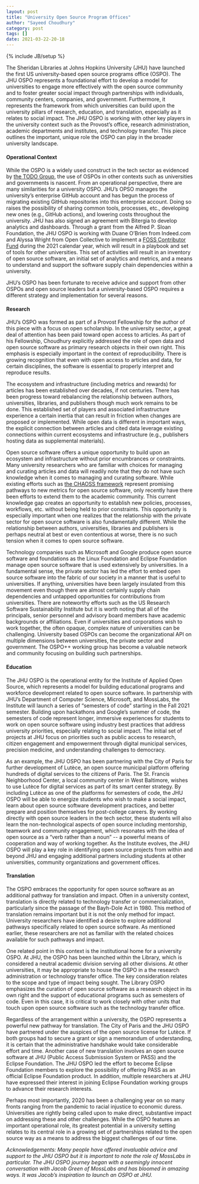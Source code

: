 ```yaml
---
layout: post
title: "University Open Source Program Offices"
author: "Sayeed Choudhury"
category: post
tags: []
date: 2021-03-22-20-18
---
```

{% include JB/setup %}

The Sheridan Libraries at Johns Hopkins University (JHU) have launched the first US university-based open source programs office (OSPO). The JHU OSPO represents a foundational effort to develop a model for universities to engage more effectively with the open source community and to foster greater social impact through partnerships with individuals, community centers, companies, and government. Furthermore, it represents the framework from which universities can build upon the university pillars of research, education, and translation, especially as it relates to social impact. The JHU OSPO is working with other key players in the university context such as the Provost’s office, research administration, academic departments and institutes, and technology transfer. This piece outlines the important, unique role the OSPO can play in the broader university landscape.


#### Operational Context

While the OSPO is a widely used construct in the tech sector as evidenced by [the TODO Group](https://todogroup.org/), the use of OSPOs in other contexts such as universities and governments is nascent. From an operational perspective, there are many similarities for a university OSPO. JHU’s OPSO manages the university’s enterprise GitHub account and has begun the process of migrating existing GitHub repositories into this enterprise account. Doing so raises the possibility of sharing common tools, processes, etc., developing new ones (e.g., GitHub actions), and lowering costs throughout the university. JHU has also signed an agreement with Bitergia to develop analytics and dashboards. Through a grant from the Alfred P. Sloan Foundation, the JHU OSPO is working with Duane O’Brien from Indeed.com and Alyssa Wright from Open Collective to implement a [FOSS Contributor Fund](https://engineering.indeedblog.com/blog/2019/11/foss-fund-adopters/) during the 2021 calendar year, which will result in a playbook and set of tools for other universities. This set of activities will result in an inventory of open source software, an initial set of analytics and metrics, and a means to understand and support the software supply chain dependencies within a university. 

JHU’s OSPO has been fortunate to receive advice and support from other OSPOs and open source leaders but a university-based OSPO requires a different strategy and implementation for several reasons. 


#### Research

JHU’s OSPO was formed as part of a Provost Fellowship for the author of this piece with a focus on open scholarship. In the university sector, a great deal of attention has been paid toward open access to articles. As part of his Fellowship, Choudhury explicitly addressed the role of open data and open source software as primary research objects in their own right. This emphasis is especially important in the context of reproducibility. There is growing recognition that even with open access to articles and data, for certain disciplines, the software is essential to properly interpret and reproduce results. 

The ecosystem and infrastructure (including metrics and rewards) for articles has been established over decades, if not centuries. There has been progress toward rebalancing the relationship between authors, universities, libraries, and publishers though much work remains to be done. This established set of players and associated infrastructure experience a certain inertia that can result in friction when changes are proposed or implemented. While open data is different in important ways, the explicit connection between articles and cited data leverage existing connections within current ecosystems and infrastructure (e.g., publishers hosting data as supplemental materials). 

Open source software offers a unique opportunity to build upon an ecosystem and infrastructure without prior encumbrances or constraints. Many university researchers who are familiar with choices for managing and curating articles and data will readily note that they do not have such knowledge when it comes to managing and curating software. While existing efforts such as [the CHAOSS framework](https://chaoss.community) represent promising pathways to new metrics for open source software, only recently have there been efforts to extend them to the academic community. This current knowledge gap creates an opportunity to establish new policies, processes, workflows, etc. without being held to prior constraints. This opportunity is especially important when one realizes that the relationship with the private sector for open source software is also fundamentally different. While the relationship between authors, universities, libraries and publishers is perhaps neutral at best or even contentious at worse, there is no such tension when it comes to open source software. 

Technology companies such as Microsoft and Google produce open source software and foundations as the Linux Foundation and Eclipse Foundation manage open source software that is used extensively by universities. In a fundamental sense, the private sector has led the effort to embed open source software into the fabric of our society in a manner that is useful to universities. If anything, universities have been largely insulated from this movement even though there are almost certainly supply chain dependencies and untapped opportunities for contributions from universities. There are noteworthy efforts such as the US Research Software Sustainability Institute but it is worth noting that all of the principals, senior personnel and advisory board members have academic backgrounds or affiliations. Even if universities and corporations wish to work together, the often opaque, complex nature of universities can be challenging. University based OSPOs can become the organizational API on multiple dimensions between universities, the private sector and government. The OSPO++ working group has become a valuable network and community focusing on building such partnerships. 


#### Education

The JHU OSPO is the operational entity for the Institute of Applied Open Source, which represents a model for building educational programs and workforce development related to open source software. In partnership with JHU’s Department of Computer Science, Microsoft, and MossLabs, the Institute will launch a series of “semesters of code” starting in the Fall 2021 semester. Building upon hackathons and Google’s summer of code, the semesters of code represent longer, immersive experiences for students to work on open source software using industry best practices that address university priorities, especially relating to social impact. The initial set of projects at JHU focus on priorities such as public access to research, citizen engagement and empowerment through digital municipal services, precision medicine, and understanding challenges to democracy. 

As an example, the JHU OSPO has been partnering with the City of Paris for further development of Lutèce, an open source municipal platform offering hundreds of digital services to the citizens of Paris. The St. Francis Neighborhood Center, a local community center in West Baltimore, wishes to use Lutèce for digital services as part of its smart center strategy. By including Lutèce as one of the platforms for semesters of code, the JHU OSPO will be able to energize students who wish to make a social impact, learn about open source software development practices, and better prepare and position themselves for post-college careers. By working directly with open source leaders in the tech sector, these students will also learn the non-technological aspects of open source including mentorship, teamwork and community engagement, which resonates with the idea of open source as a “verb rather than a noun” -- a powerful means of cooperation and way of working together. As the Institute evolves, the JHU OSPO will play a key role in identifying open source projects from within and beyond JHU and engaging additional partners including students at other universities, community organizations and government offices. 


#### Translation

The OSPO embraces the opportunity for open source software as an additional pathway for translation and impact. Often in a university context, translation is directly related to technology transfer or commercialization, particularly since the passage of the Bayh-Dole Act in 1980. This method of translation remains important but it is not the only method for impact. University researchers have identified a desire to explore additional pathways specifically related to open source software. As mentioned earlier, these researchers are not as familiar with the related choices available for such pathways and impact. 

One related point in this context is the institutional home for a university OSPO. At JHU, the OSPO has been launched within the Library, which is considered a neutral academic division serving all other divisions. At other universities, it may be appropriate to house the OSPO in a the research administration or technology transfer office. The key consideration relates to the scope and type of impact being sought. The Library OSPO emphasizes the curation of open source software as a research object in its own right and the support of educational programs such as semesters of code. Even in this case, it is critical to work closely with other units that touch upon open source software such as the technology transfer office. 

Regardless of the arrangement within a university, the OSPO represents a powerful new pathway for translation. The City of Paris and the JHU OSPO have partnered under the auspices of the open source license for Lutèce. If both groups had to secure a grant or sign a memorandum of understanding, it is certain that the administrative handshake would take considerable effort and time. Another case of new translation involves an open source software at JHU (Public Access Submission System or PASS) and the Eclipse Foundation. The JHU OSPO led the effort to become Eclipse Foundation members to explore the possibility of offering PASS as an official Eclipse Foundation product. In addition, multiple researchers at JHU have expressed their interest in joining Eclipse Foundation working groups to advance their research interests. 

Perhaps most importantly, 2020 has been a challenging year on so many fronts ranging from the pandemic to racial injustice to economic duress. Universities are rightly being called upon to make direct, substantive impact on addressing these and other challenges. While the OSPO features an important operational role, its greatest potential in a university setting relates to its central role in a growing set of partnerships related to the open source way as a means to address the biggest challenges of our time.

_Acknowledgements: Many people have offered invaluable advice and support to the JHU OSPO but it is important to note the role of MossLabs in particular. The JHU OSPO journey began with a seemingly innocent conversation with Jacob Green of MossLabs and has bloomed in amazing ways. It was Jacob’s inspiration to launch an OSPO at JHU._
